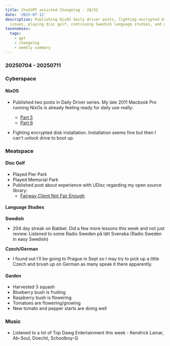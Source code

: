```yaml
---
title: ChatGPT assisted Changelog - 28/52
date: '2025-07-11'
description: Publishing NixOS daily driver posts, fighting encrypted disk installation
  issues, playing disc golf, continuing Swedish language studies, and garden updates.
taxonomies:
  tags:
    - gpt
    - changelog
    - weekly summary
---
```


### 20250704 - 20250711

### Cyberspace

#### NixOS

- Published two posts in Daily Driver series. My late 2011 Macbook Pro running
  NixOs is already feeling ready for daily use really:
  - [Part 5](/blog/2025/nixos-daily-driver-5/)
  - [Part 6](/blog/2025/nixos-daily-driver-6/)

- Fighting encrypted disk installation. Installation seems fine but then I can't
  unlock drive to boot up.

### Meatspace

#### Disc Golf

- Played Pier Park
- Played Memorial Park
- Published post about experience with UDisc regarding my open source library:
  - [Fairway Client Not Fair Enough](/blog/2025/fairway-client-not-fair-enough/)

#### Language Studies

**Swedish**

- 204 day streak on Babbel. Did a few more lessons this week and not just
  review. Listened to some Radio Sweden på lätt Svenska (Radio Sweden in easy
  Swedish)

**Czech/German**

- I found out I'll be going to Prague in Sept so I may try to pick up a little
  Czech and brush up on German as many speak it there apparently.

#### Garden
- Harvested 3 squash
- Blueberry bush is fruiting
- Raspberry bush is flowering
- Tomatoes are flowering/growing
- New tomato and pepper starts are doing well

### Music

- Listened to a lot of Top Dawg Entertainment this week - Kendrick Lamar,
  Ab-Soul, Doechii, Schoolboy-Q
